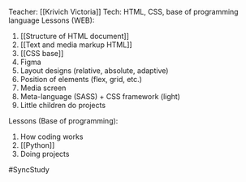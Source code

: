 Teacher: [[Krivich Victoria]]
Tech: HTML, CSS, base of programming language
Lessons (WEB):
1. [[Structure of HTML document]]
2. [[Text and media markup HTML]]
3. [[CSS base]]
4. Figma
5. Layout designs (relative, absolute, adaptive)
6. Position of elements (flex, grid, etc.)
7. Media screen
8. Meta-language (SASS) + CSS framework (light)
9. Little children do projects

Lessons (Base of programming):
1. How coding works
2. [[Python]]
3. Doing projects

#SyncStudy